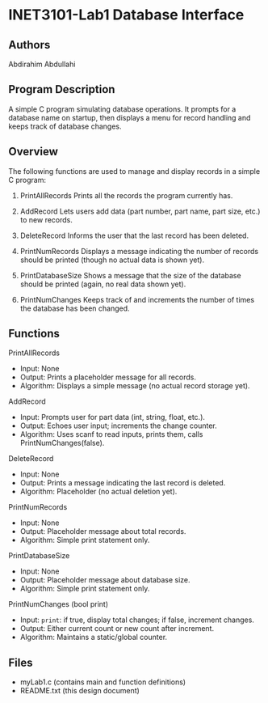 # INET3101-Lab1 Database Interface

Authors
--------
Abdirahim Abdullahi

Program Description
--------
A simple C program simulating database operations. It prompts for a database
name on startup, then displays a menu for record handling and keeps track of
database changes.

Overview
--------
The following functions are used to manage and display records in a simple C program:

1. PrintAllRecords
   Prints all the records the program currently has.

2. AddRecord
   Lets users add data (part number, part name, part size, etc.) to new records. 

3. DeleteRecord
   Informs the user that the last record has been deleted.

4. PrintNumRecords
   Displays a message indicating the number of records should be printed (though no actual data is shown yet).

5. PrintDatabaseSize
   Shows a message that the size of the database should be printed (again, no real data shown yet).

6. PrintNumChanges
   Keeps track of and increments the number of times the database has been changed.

Functions
---------
PrintAllRecords
- Input: None
- Output: Prints a placeholder message for all records.
- Algorithm: Displays a simple message (no actual record storage yet).

AddRecord
- Input: Prompts user for part data (int, string, float, etc.).
- Output: Echoes user input; increments the change counter.
- Algorithm: Uses scanf to read inputs, prints them, calls PrintNumChanges(false).

DeleteRecord
- Input: None
- Output: Prints a message indicating the last record is deleted.
- Algorithm: Placeholder (no actual deletion yet).

PrintNumRecords
- Input: None
- Output: Placeholder message about total records.
- Algorithm: Simple print statement only.

PrintDatabaseSize
- Input: None
- Output: Placeholder message about database size.
- Algorithm: Simple print statement only.

PrintNumChanges (bool print)
- Input: `print`: if true, display total changes; if false, increment changes.
- Output: Either current count or new count after increment.
- Algorithm: Maintains a static/global counter.

Files
-----
- myLab1.c (contains main and function definitions)
- README.txt (this design document)
